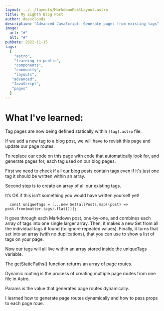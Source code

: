 ```yaml
---
layout: ../../layouts/MarkdownPostLayout.astro
title: My Eighth Blog Post
author: deesclouds
description: "Advanced JavaScript: Generate pages from existing tags"
image:
  url: "#"
  alt: "#"
pubDate: 2022-11-15
tags:
  [
    "astro",
    "learning in public",
    "components",
    "community",
    "layouts",
   "advanced",
   "JavaScript",
   "pages"
  ]
---
```


# What I've learned:

Tag pages are now being defined statically within `[tag].astro` file.

If we add a new tag to a blog post, we will have to revisit this page and update our page routes.

To replace our code on this page with code that automatically look for, and generate pages for, each tag used on our blog pages.

First we need to check if all our blog posts contain tags even if it's just one tag it should be written within an array. 

Second step is to create an array of all our existing tags. 

It’s OK if this isn’t something you would have written yourself yet!
```
  const uniqueTags = [...new Set(allPosts.map((post) => post.frontmatter.tags).flat())];
```

It goes through each Markdown post, one-by-one, and combines each array of tags into one single larger array. Then, it makes a new Set from all the individual tags it found (to ignore repeated values). Finally, it turns that set into an array (with no duplications), that you can use to show a list of tags on your page.

Now our tags will all live within an array stored inside the uniqueTags variable.

The getStaticPaths() function returns an array of page routes.

Dynamic routing is the process of creating multiple page routes from one file in Astro.

Params is the value that generates page routes dynamically.

I learned how to generate page routes dynamically and how to pass props to each page roue. 